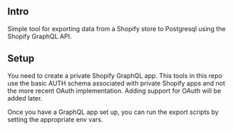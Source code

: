 ## Intro

Simple tool for exporting data from a Shopify store to Postgresql using the Shopify GraphQL API.

## Setup

You need to create a private Shopify GraphQL app. This tools in this repo use the basic AUTH schema associated with private Shopify apps and not the more recent OAuth implementation. Adding support for OAuth will be added later.

Once you have a GraphQL app set up, you can run the export scripts by setting the appropriate env vars.
